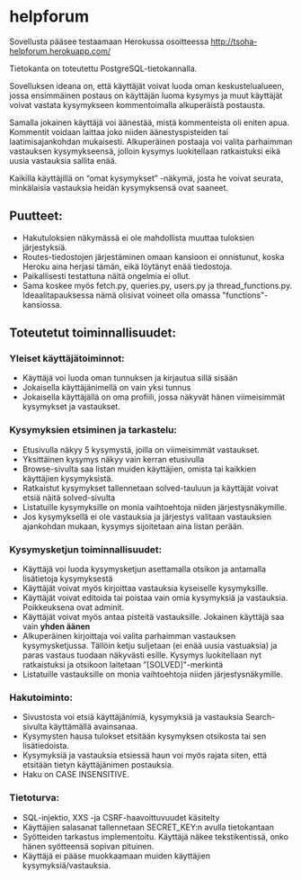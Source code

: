 # helpforum

Sovellusta pääsee testaamaan Herokussa osoitteessa http://tsoha-helpforum.herokuapp.com/

Tietokanta on toteutettu PostgreSQL-tietokannalla. 

Sovelluksen ideana on, että käyttäjät voivat luoda oman keskustelualueen, jossa ensimmäinen postaus on käyttäjän luoma kysymys ja muut käyttäjät voivat vastata kysymykseen kommentoimalla alkuperäistä postausta.

Samalla jokainen käyttäjä voi äänestää, mistä kommenteista oli eniten apua. Kommentit voidaan laittaa joko niiden äänestyspisteiden tai laatimisajankohdan mukaisesti. Alkuperäinen postaaja voi valita parhaimman vastauksen kysymykseensä, jolloin kysymys luokitellaan ratkaistuksi eikä uusia vastauksia sallita enää.

Kaikilla käyttäjillä on “omat kysymykset” -näkymä, josta he voivat seurata, minkälaisia vastauksia heidän kysymyksensä ovat saaneet. 

## Puutteet:

* Hakutuloksien näkymässä ei ole mahdollista muuttaa tuloksien järjestyksiä.
* Routes-tiedostojen järjestäminen omaan kansioon ei onnistunut, koska Heroku aina herjasi tämän, eikä löytänyt enää tiedostoja.
* Paikallisesti testattuna näitä ongelmia ei ollut.
* Sama koskee myös fetch.py, queries.py, users.py ja thread_functions.py. Ideaalitapauksessa nämä olisivat voineet olla omassa "functions"-kansiossa.

## Toteutetut toiminnallisuudet: 

### Yleiset käyttäjätoiminnot:
* Käyttäjä voi luoda oman tunnuksen ja kirjautua sillä sisään
* Jokaisella käyttäjänimellä on vain yksi tunnus
* Jokaisella käyttäjällä on oma profiili, jossa näkyvät hänen viimeisimmät kysymykset ja vastaukset.

### Kysymyksien etsiminen ja tarkastelu: 
* Etusivulla näkyy 5 kysymystä, joilla on viimeisimmät vastaukset. 
* Yksittäinen kysymys näkyy vain kerran etusivulla
* Browse-sivulta saa listan muiden käyttäjien, omista tai kaikkien käyttäjien kysymyksistä.
* Ratkaistut kysymykset tallennetaan solved-tauluun ja käyttäjät voivat etsiä näitä solved-sivulta
* Listatuille kysymyksille on monia vaihtoehtoja niiden järjestysnäkymille.
* Jos kysymyksellä ei ole vastauksia ja järjestys valitaan vastauksien ajankohdan mukaan, kysymys sijoitetaan aina listan perään.

### Kysymysketjun toiminnallisuudet:
* Käyttäjä voi luoda kysymysketjun asettamalla otsikon ja antamalla lisätietoja kysymyksestä
* Käyttäjät voivat myös kirjoittaa vastauksia kyseiselle kysymyksille.
* Käyttäjät voivat editoida tai poistaa vain omia kysymyksiä ja vastauksia. Poikkeuksena ovat adminit.
* Käyttäjät voivat myös antaa pisteitä vastauksille. Jokainen käyttäjä saa vain **yhden äänen**
* Alkuperäinen kirjoittaja voi valita parhaimman vastauksen kysymysketjussa. Tällöin ketju suljetaan (ei enää uusia vastuaksia) ja paras vastaus tuodaan näkyvästi esille. Kysymys luokitellaan nyt ratkaistuksi ja otsikoon laitetaan ”[SOLVED]"-merkintä
* Listatuille vastauksille on monia vaihtoehtoja niiden järjestysnäkymille.

### Hakutoiminto:
* Sivustosta voi etsiä käyttäjänimiä, kysymyksiä ja vastauksia  Search-sivulta käyttämällä avainsanaa.
* Kysymysten hausa tulokset etsitään kysymyksen otsikosta tai sen lisätiedoista.
* Kysymyksiä ja vastauksia etsiessä haun voi myös rajata siten, että etsitään tietyn käyttäjänimen postauksia.
* Haku on CASE INSENSITIVE.

### Tietoturva:
* SQL-injektio, XXS -ja CSRF-haavoittuvuudet käsitelty
* Käyttäjien salasanat tallennetaan SECRET_KEY:n avulla tietokantaan
* Syötteiden tarkastus implementoitu. Käyttäjä näkee tekstikentissä, onko hänen syötteensä sopivan pituinen.
* Käyttäjä ei pääse muokkaamaan muiden käyttäjien kysymyksiä/vastauksia.







